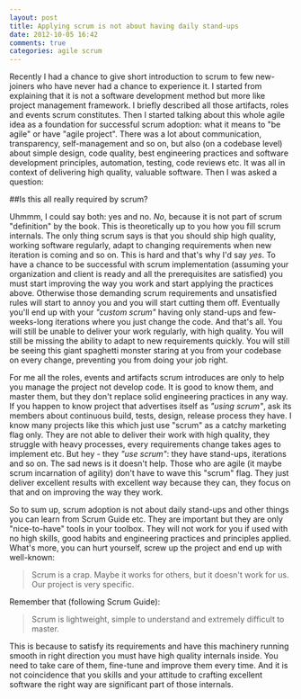 ```yaml
---
layout: post
title: Applying scrum is not about having daily stand-ups
date: 2012-10-05 16:42
comments: true
categories: agile scrum
---
```


Recently I had a chance to give short introduction to scrum to few new-joiners who have never had a chance to experience it. I started from explaining that it is not a software development method but more like project management framework. I briefly described all those artifacts, roles and events scrum constitutes. Then I started talking about this whole agile idea as a foundation for successful scrum adoption: what it means to "be agile" or have "agile project". There was a lot about communication, transparency, self-management and so on, but also (on a codebase level) about simple design, code quality, best engineering practices and software development principles, automation, testing, code reviews etc. It was all in context of delivering high quality, valuable software. Then I was asked a question:

##Is this all really required by scrum?

Uhmmm, I could say both: yes and no. _No_, because it is not part of scrum "definition" by the book. This is theoretically up to you how you fill scrum internals. The only thing scrum says is that you should ship high quality, working software regularly, adapt to changing requirements when new iteration is coming and so on. This is hard and that's why I'd say _yes_. To have a chance to be successful with scrum implementation (assuming your organization and client is ready and all the prerequisites are satisfied) you must start improving the way you work and start applying the practices above. Otherwise those demanding scrum requirements and unsatisfied rules will start to annoy you and you will start cutting them off. Eventually you'll end up with your _"custom scrum"_ having only stand-ups and few-weeks-long iterations where you just change the code. And that's all. You will still be unable to deliver your work regularly, with high quality. You will still be missing the ability to adapt to new requirements quickly. You will still be seeing this giant spaghetti monster staring at you from your codebase on every change, preventing you from doing your job right.

For me all the roles, events and artifacts scrum introduces are only to help you manage the project not develop code. It is good to know them, and master them, but they don't replace solid engineering practices in any way. If you happen to know project that advertises itself as _"using scrum"_, ask its members about continuous build, tests, design, release process they have. I know many projects like this which just use "scrum" as a catchy marketing flag only. They are not able to deliver their work with high quality, they struggle with heavy processes, every requirements change takes ages to implement etc. But hey - they _"use scrum"_: they have stand-ups, iterations and so on. The sad news is it doesn't help. Those who are agile (it maybe scrum incarnation of agility) don't have to wave this "scrum" flag. They just deliver excellent results with excellent way because they can, they focus on that and on improving the way they work.

So to sum up, scrum adoption is not about daily stand-ups and other things you can learn from Scrum Guide etc. They are important but they are only "nice-to-have" tools in your toolbox. They will not work for you if used with no high skills, good habits and engineering practices and principles applied. What's more, you can hurt yourself, screw up the project and end up with well-known:
>Scrum is a crap. Maybe it works for others, but it doesn't work for us. Our project is very specific.

Remember that (following Scrum Guide):

>Scrum is lightweight, simple to understand and extremely difficult to master.

This is because to satisfy its requirements and have this machinery running smooth in right direction you must have high quality internals inside. You need to take care of them, fine-tune and improve them every time. And it is not coincidence that you skills and your attitude to crafting excellent software the right way are significant part of those internals.